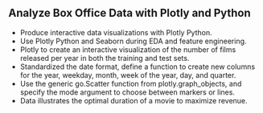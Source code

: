 ## Analyze Box Office Data with Plotly and Python

- Produce interactive data visualizations with Plotly Python.
- Use Plotly Python and Seaborn during EDA and feature engineering.
- Plotly to create an interactive visualization of the number of films released per year in both the training and test sets.
- Standardized the date format, define a function to create new columns for the year, weekday, month, week of the year, day, and quarter.
- Use the generic go.Scatter function from plotly.graph_objects, and specify the mode argument to choose between markers or lines.
- Data illustrates the optimal duration of a movie to maximize revenue.
